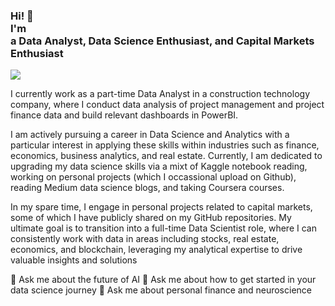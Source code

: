 
<h3>Hi! 👋<br> I'm <br>a Data Analyst, Data Science Enthusiast, and Capital Markets Enthusiast</h3>


<img src="https://i0.wp.com/petergrandich.com/wp-content/uploads/2019/08/stock-market-meme-20.jpg" resize=325,200>

I currently work as a part-time Data Analyst in a construction technology company, where I conduct data analysis of project management and project finance data and build relevant dashboards in PowerBI.

I am actively pursuing a career in Data Science and Analytics with a particular interest in applying these skills within industries such as finance, economics, business analytics, and real estate. Currently, I am dedicated to upgrading my data science skills via a mixt of Kaggle notebook reading, working on personal projects (which I occassional upload on Github), reading Medium data science blogs, and taking Coursera courses.

In my spare time, I engage in personal projects related to capital markets, some of which I have publicly shared on my GitHub repositories. My ultimate goal is to transition into a full-time Data Scientist role, where I can consistently work with data in areas including stocks, real estate, economics, and blockchain, leveraging my analytical expertise to drive valuable insights and solutions


<!-- Actual text -->


<!-- Icons -->
[1.1]:<img height="50" src="https://cdn2.iconfinder.com/data/icons/social-icon-3/512/social_style_3_in-306.png">

💬 Ask me about the future of AI
💬 Ask me about how to get started in your data science journey
💬 Ask me about personal finance and neuroscience

<!--
**DDataDudeADi/DDataDudeADi** is a ✨ _special_ ✨ repository because its `README.md` (this file) appears on your GitHub profile.


Here are some ideas to get you started:

- 🔭 I’m currently working on ...
- 🌱 I’m currently learning ...
- 👯 I’m looking to collaborate on ...
- 🤔 I’m looking for help with ...
- 💬 Ask me about ...
- 📫 How to reach me: ...
- 😄 Pronouns: ...
- ⚡ Fun fact: ...
-->
